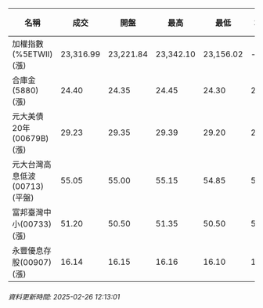 | 名稱 | 成交 | 開盤 | 最高 | 最低 | 均價 | 成交金額(億) | 昨收 | 漲跌幅 | 漲跌 | 總量 | 昨量 | 振幅 |
| -------- | -------- | -------- | -------- |-------- | -------- | -------- |-------- |-------- |-------- | -------- | -------- |-------- |
|加權指數(%5ETWII) (漲)|23,316.99|23,221.84|23,342.10|23,156.02|-|2,500.57|23,285.72|0.13%|31.27|4,979,850|0|0.80%|
|合庫金(5880) (漲)|24.40|24.35|24.45|24.30|24.39|0.890|24.35|0.21%|0.05|3,649|8,391|0.62%|
|元大美債20年(00679B) (漲)|29.23|29.35|29.39|29.20|29.30|23.94|28.96|0.93%|0.27|81,690|66,895|0.66%|
|元大台灣高息低波(00713) (平盤)|55.05|55.00|55.15|54.85|55.00|4.10|55.05|0.00%|0.00|7,449|10,697|0.54%|
|富邦臺灣中小(00733) (漲)|51.20|50.50|51.35|50.50|51.13|0.637|50.50|1.39%|0.70|1,245|2,300|1.68%|
|永豐優息存股(00907) (漲)|16.14|16.15|16.16|16.10|16.14|0.299|16.10|0.25%|0.04|1,850|4,083|0.37%|
###### 資料更新時間: 2025-02-26 12:13:01